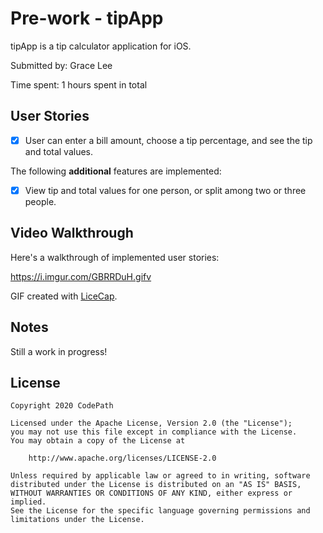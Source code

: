 

# Pre-work - tipApp

tipApp is a tip calculator application for iOS.

Submitted by: Grace Lee

Time spent: 1 hours spent in total

## User Stories

* [x] User can enter a bill amount, choose a tip percentage, and see the tip and total values.

The following **additional** features are implemented:

- [x] View tip and total values for one person, or split among two or three people.


## Video Walkthrough 

Here's a walkthrough of implemented user stories:

https://i.imgur.com/GBRRDuH.gifv

GIF created with [LiceCap](http://www.cockos.com/licecap/).

## Notes

Still a work in progress!

## License

    Copyright 2020 CodePath

    Licensed under the Apache License, Version 2.0 (the "License");
    you may not use this file except in compliance with the License.
    You may obtain a copy of the License at

        http://www.apache.org/licenses/LICENSE-2.0

    Unless required by applicable law or agreed to in writing, software
    distributed under the License is distributed on an "AS IS" BASIS,
    WITHOUT WARRANTIES OR CONDITIONS OF ANY KIND, either express or implied.
    See the License for the specific language governing permissions and
    limitations under the License.
